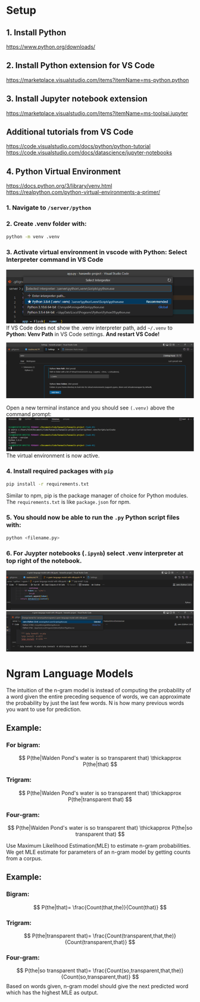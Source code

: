 # Setup
## 1. Install Python
https://www.python.org/downloads/
## 2. Install Python extension for VS Code
https://marketplace.visualstudio.com/items?itemName=ms-python.python
## 3. Install Jupyter notebook extension
https://marketplace.visualstudio.com/items?itemName=ms-toolsai.jupyter
## Additional tutorials from VS Code 
https://code.visualstudio.com/docs/python/python-tutorial
https://code.visualstudio.com/docs/datascience/jupyter-notebooks
## 4. Python Virtual Environment
https://docs.python.org/3/library/venv.html  
https://realpython.com/python-virtual-environments-a-primer/

### 1. Navigate to ```/server/python```
### 2. Create .venv folder with:
```sh
python -m venv .venv
```
### 3. Activate virtual environment in vscode with **Python: Select Interpreter** command in VS Code
  
![](./readme/2023-01-17-14-04-33.png)
If VS Code does not show the .venv interpreter path, add ```~/.venv``` to **Python: Venv Path** in VS Code settings. **And restart VS Code!**
  
![](./readme/2023-01-17-14-08-15.png)

Open a new terminal instance and you should see ```(.venv)``` above the command prompt:
![](./readme/2023-01-17-14-28-32.png)
The virtual environment is now active.

### 4. Install required packages with ```pip```
```sh
pip install -r requirements.txt
```
Similar to npm, pip is the package manager of choice for Python modules. The ```requirements.txt``` is like ```package.json``` for npm.

### 5. You should now be able to run the ```.py``` Python script files with:  
```sh
python <filename.py>
``` 
### 6. For Juypter notebooks (```.ipynb```) select .venv interpreter at top right of the notebook.
![](./readme/2023-01-17-14-36-16.png)  
![](./readme/2023-01-17-14-41-34.png)

# Ngram Language Models
The intuition of the n-gram model is instead of computing the probability of a word given the entire preceding sequence of words, we can approximate the probability by just the last few words. N is how many previous words you want to use for prediction.

## Example: 

### For bigram:
$$
P(the|Walden Pond's water is so transparent that)  \thickapprox P(the|that)
$$
### Trigram:
$$
P(the|Walden Pond's water is so transparent that)  \thickapprox P(the|transparent that)
$$

### Four-gram:
$$
P(the|Walden Pond's water is so transparent that)  \thickapprox P(the|so transparent that)
$$

Use Maximum Likelihood Estimation(MLE) to estimate n-gram probabilities.
We get MLE estimate for parameters of an n-gram model by getting counts from a corpus.
## Example:

### Bigram:
$$
P(the|that)= \frac{Count(that,the)}{Count(that)}
$$
### Trigram:
$$
P(the|transparent that)= \frac{Count(transparent,that,the)}{Count(transparent,that)}
$$
### Four-gram:
$$
P(the|so transparent that)= \frac{Count(so,transparent,that,the)}{Count(so,transparent,that)}
$$
Based on words given, n-gram model should give the next predicted word which has the highest MLE as output. 
